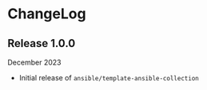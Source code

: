 # ChangeLog

## Release 1.0.0

December 2023
  - Initial release of `ansible/template-ansible-collection`
